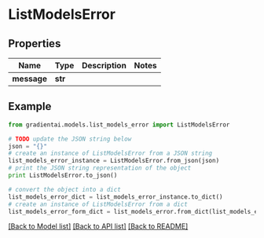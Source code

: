 # ListModelsError


## Properties
Name | Type | Description | Notes
------------ | ------------- | ------------- | -------------
**message** | **str** |  | 

## Example

```python
from gradientai.models.list_models_error import ListModelsError

# TODO update the JSON string below
json = "{}"
# create an instance of ListModelsError from a JSON string
list_models_error_instance = ListModelsError.from_json(json)
# print the JSON string representation of the object
print ListModelsError.to_json()

# convert the object into a dict
list_models_error_dict = list_models_error_instance.to_dict()
# create an instance of ListModelsError from a dict
list_models_error_form_dict = list_models_error.from_dict(list_models_error_dict)
```
[[Back to Model list]](../README.md#documentation-for-models) [[Back to API list]](../README.md#documentation-for-api-endpoints) [[Back to README]](../README.md)


